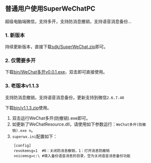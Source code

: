 ## 普通用户使用SuperWeChatPC

超级电脑端微信，支持多开，支持防消息撤销，支持语音消息备份...

### 1. 新版本

持续更新版本，直接下载[sdk/SuperWeChat.zip](https://github.com/anhkgg/SuperWeChatPC/raw/master/sdk/SuperWeChat.zip)即可。

### 2. 仅需要多开

下载[bin/WeChat多开v0.0.1.exe](https://github.com/anhkgg/SuperWeChatPC/raw/master/bin/WeChat%E5%A4%9A%E5%BC%80v0.0.1.exe)，双击即可直接使用。

### 3. 老版本v1.1.3

支持防消息撤销，支持语音消息备份，更新支持到微信`2.6.7.40`

下载[bin/v1.1.3.zip](https://github.com/anhkgg/SuperWeChatPC/raw/master/bin/v1.1.3.zip)使用。

1. 双击运行WeChat多开(防撤销).exe即可。
2. 如更新了WeChatResource.dll，请使用如下参数运行：`WeChat多开(防撤销).exe n`。
3. `superwx.ini`配置如下：
```
	[config]
	revokemsg=1  #0：关闭防消息撤销，1：打开消息防撤销
	voicemsg=c:\ #填入备份语音消息的目录，空为关闭语音消息备份功能
```
